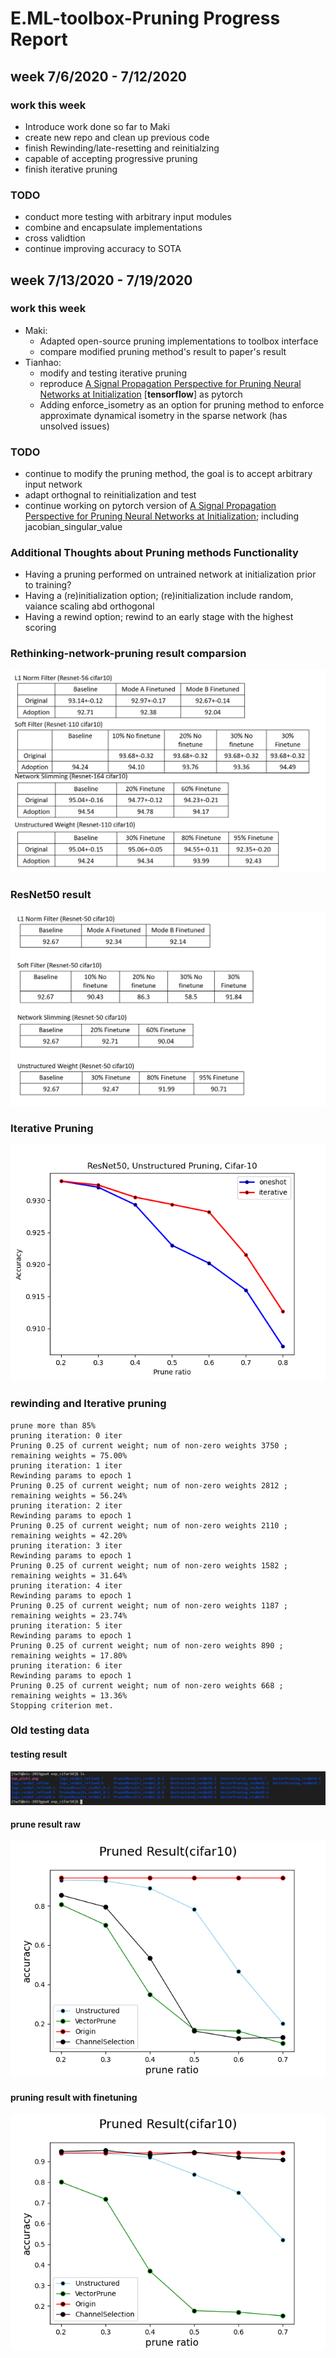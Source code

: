 # E.ML-toolbox-Pruning Progress Report
## week 7/6/2020 - 7/12/2020
### work this week
* Introduce work done so far to Maki
* create new repo and clean up previous code
* finish Rewinding/late-resetting and reinitialzing
* capable of accepting progressive pruning
* finish iterative pruning

### TODO
* conduct more testing with arbitrary input modules
* combine and encapsulate implementations
* cross validtion
* continue improving accuracy to SOTA
## week 7/13/2020 - 7/19/2020
### work this week
* Maki:
  * Adapted open-source pruning implementations to toolbox interface
  * compare modified pruning method's result to paper's result
* Tianhao: 
  * modify and testing iterative pruning 
  * reproduce [A Signal Propagation Perspective for Pruning Neural Networks at Initialization](https://arxiv.org/abs/1906.06307) [__tensorflow__] as pytorch
  * Adding enforce_isometry as an option for pruning method to enforce approximate dynamical isometry in the sparse network (has unsolved issues)
  

### TODO
* continue to modify the pruning method, the goal is to accept arbitrary input network
* adapt orthognal to reinitialization and test
* continue working on pytorch version of [A Signal Propagation Perspective for Pruning Neural Networks at Initialization](https://arxiv.org/abs/1906.06307); including  jacobian_singular_value  

### Additional Thoughts about Pruning methods Functionality
 * Having a pruning performed on untrained network at initialization prior to training?
 * Having a (re)initialization option; (re)initialization include random, vaiance scaling abd orthogonal
 * Having a rewind option; rewind to an early stage with the highest scoring

### Rethinking-network-pruning result comparsion
![](https://github.com/wth6618/E.ML-toolbox-Pruning/blob/master/images/comparisons.PNG)
### ResNet50 result
![](https://github.com/wth6618/E.ML-toolbox-Pruning/blob/master/images/cifar50.PNG)
### Iterative Pruning
![iterative pruning](https://github.com/wth6618/E.ML-toolbox-Pruning/blob/master/images/iterative%20vs%20oneshot.png)
### rewinding and Iterative pruning
```
prune more than 85%
pruning iteration: 0 iter
Pruning 0.25 of current weight; num of non-zero weights 3750 ; remaining weights = 75.00%
pruning iteration: 1 iter
Rewinding params to epoch 1
Pruning 0.25 of current weight; num of non-zero weights 2812 ; remaining weights = 56.24%
pruning iteration: 2 iter
Rewinding params to epoch 1
Pruning 0.25 of current weight; num of non-zero weights 2110 ; remaining weights = 42.20%
pruning iteration: 3 iter
Rewinding params to epoch 1
Pruning 0.25 of current weight; num of non-zero weights 1582 ; remaining weights = 31.64%
pruning iteration: 4 iter
Rewinding params to epoch 1
Pruning 0.25 of current weight; num of non-zero weights 1187 ; remaining weights = 23.74%
pruning iteration: 5 iter
Rewinding params to epoch 1
Pruning 0.25 of current weight; num of non-zero weights 890 ; remaining weights = 17.80%
pruning iteration: 6 iter
Rewinding params to epoch 1
Pruning 0.25 of current weight; num of non-zero weights 668 ; remaining weights = 13.36%
Stopping criterion met.
```


### Old testing data

#### testing result
![testing result](https://github.com/wth6618/E.ML-toolbox-Pruning/blob/master/images/model_overview.PNG)

#### prune result raw
![Result before refine](https://github.com/wth6618/E.ML-toolbox-Pruning/blob/master/images/exp_result_cifar10_resnet164.png)
#### pruning result with finetuning
![result after refine](https://github.com/wth6618/E.ML-toolbox-Pruning/blob/master/images/exp_result_cifar10_resnet164_refined.png)

